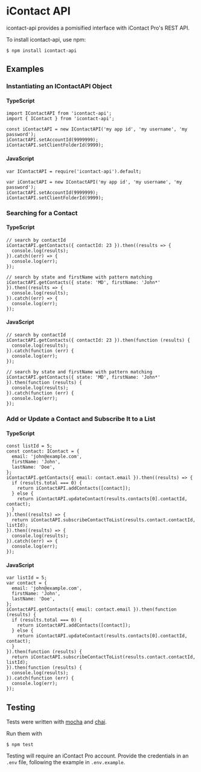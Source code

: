 # iContact API

icontact-api provides a pomisified interface with iContact Pro's REST API.

To install icontact-api, use npm:

```
$ npm install icontact-api
```

## Examples

### Instantiating an IContactAPI Object

#### TypeScript
```
import IContactAPI from 'icontact-api';
import { IContact } from 'icontact-api';

const iContactAPI = new IContactAPI('my app id', 'my username', 'my password');
iContactAPI.setAccountId(9999999);
iContactAPI.setClientFolderId(9999);
```

#### JavaScript
```
var IContactAPI = require('icontact-api').default;

var iContactAPI = new IContactAPI('my app id', 'my username', 'my password');
iContactAPI.setAccountId(9999999);
iContactAPI.setClientFolderId(9999);
```

### Searching for a Contact

#### TypeScript

```
// search by contactId
iContactAPI.getContacts({ contactId: 23 }).then((results => {
  console.log(results);
}).catch((err) => {
  console.log(err);
});

// search by state and firstName with pattern matching
iContactAPI.getContacts({ state: 'MD', firstName: 'John*' }).then((results => {
  console.log(results);
}).catch((err) => {
  console.log(err);
});
```

#### JavaScript

```
// search by contactId
iContactAPI.getContacts({ contactId: 23 }).then(function (results) {
  console.log(results);
}).catch(function (err) {
  console.log(err);
});

// search by state and firstName with pattern matching
iContactAPI.getContacts({ state: 'MD', firstName: 'John*' }).then(function (results) {
  console.log(results);
}).catch(function (err) {
  console.log(err);
});
```

### Add or Update a Contact and Subscribe It to a List

#### TypeScript
```
const listId = 5;
const contact: IContact = {
  email: 'john@example.com',
  firstName: 'John',
  lastName: 'Doe',
};
iContactAPI.getContacts({ email: contact.email }).then((results) => {
  if (results.total === 0) {
    return iContactAPI.addContacts([contact]);
  } else {
    return iContactAPI.updateContact(results.contacts[0].contactId, contact);
  }
}).then((results) => {
  return iContactAPI.subscribeContactToList(results.contact.contactId, listId);
}).then((results) => {
  console.log(results);
}).catch((err) => {
  console.log(err);
});
```

#### JavaScript
```
var listId = 5;
var contact = {
  email: 'john@example.com',
  firstName: 'John',
  lastName: 'Doe',
};
iContactAPI.getContacts({ email: contact.email }).then(function (results) {
  if (results.total === 0) {
    return iContactAPI.addContacts([contact]);
  } else {
    return iContactAPI.updateContact(results.contacts[0].contactId, contact);
  }
}).then(function (results) {
  return iContactAPI.subscribeContactToList(results.contact.contactId, listId);
}).then(function (results) {
  console.log(results);
}).catch(function (err) {
  console.log(err);
});
```

## Testing

Tests were written with [mocha](https://www.npmjs.com/package/mocha) and [chai](https://www.npmjs.com/package/chai).

Run them with

```
$ npm test
```

Testing will require an iContact Pro account. Provide the credentials in an `.env` file, following the example in `.env.example`.